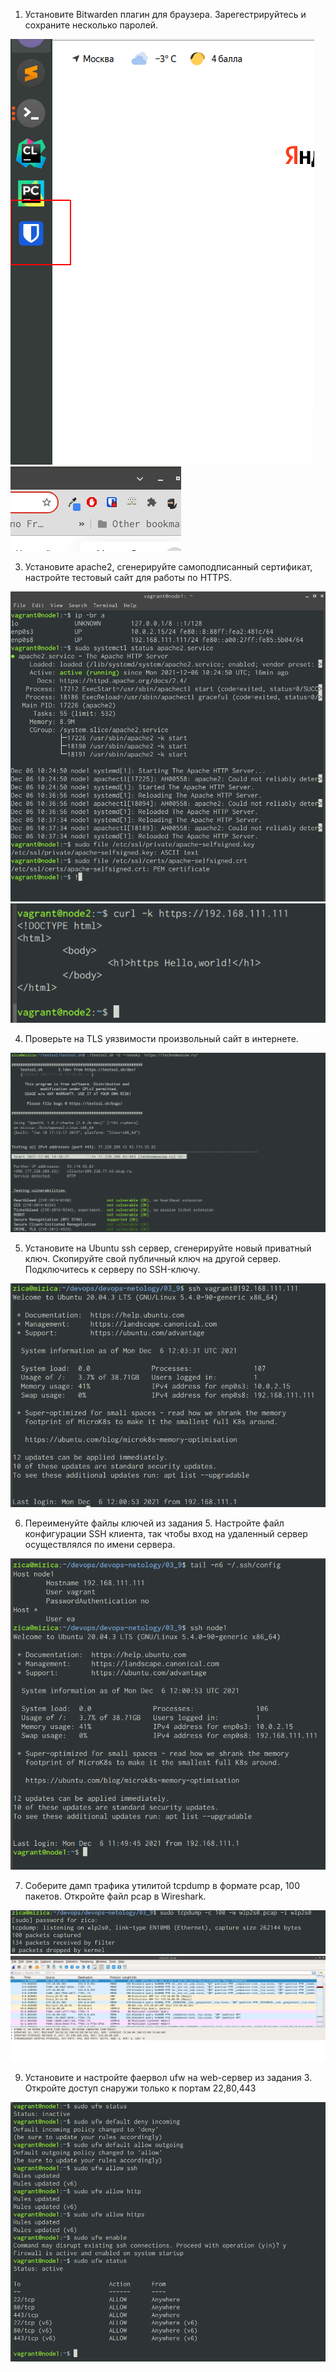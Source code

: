 1. Установите Bitwarden плагин для браузера. Зарегестрируйтесь и сохраните несколько паролей.

![Bitwarden1](https://github.com/arhipovea/devops-netology/blob/main/03_9/pic1.png)
![Bitwarden2](https://github.com/arhipovea/devops-netology/blob/main/03_9/pic2.png)

3. Установите apache2, сгенерируйте самоподписанный сертификат, настройте тестовый сайт для работы по HTTPS.

![node1](https://github.com/arhipovea/devops-netology/blob/main/03_9/pic3.png)
![node2](https://github.com/arhipovea/devops-netology/blob/main/03_9/pic4.png)

4. Проверьте на TLS уязвимости произвольный сайт в интернете.

![ssl](https://github.com/arhipovea/devops-netology/blob/main/03_9/pic5.png)

5. Установите на Ubuntu ssh сервер, сгенерируйте новый приватный ключ. Скопируйте свой публичный ключ на другой сервер. Подключитесь к серверу по SSH-ключу.


![ssh](https://github.com/arhipovea/devops-netology/blob/main/03_9/pic6.png)

6. Переименуйте файлы ключей из задания 5. Настройте файл конфигурации SSH клиента, так чтобы вход на удаленный сервер осуществлялся по имени сервера.

![ssh2](https://github.com/arhipovea/devops-netology/blob/main/03_9/pic7.png)

7. Соберите дамп трафика утилитой tcpdump в формате pcap, 100 пакетов. Откройте файл pcap в Wireshark.

![tcpdump](https://github.com/arhipovea/devops-netology/blob/main/03_9/pic8.png)
![wireshark](https://github.com/arhipovea/devops-netology/blob/main/03_9/pic9.png)

9.  Установите и настройте фаервол ufw на web-сервер из задания 3. Откройте доступ снаружи только к портам 22,80,443

![ufw](https://github.com/arhipovea/devops-netology/blob/main/03_9/pic10.png)